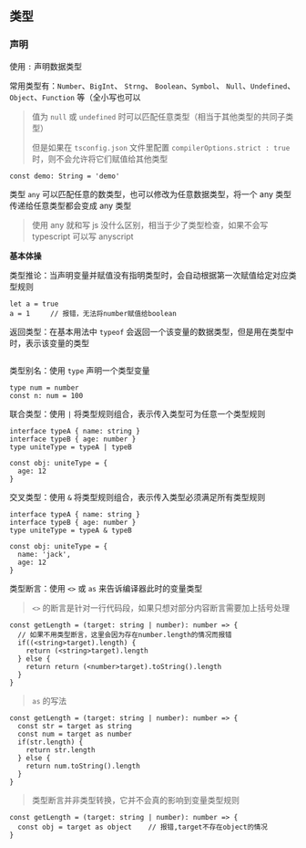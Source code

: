 ## 类型

### 声明

使用 `:` 声明数据类型

常用类型有：`Number`、`BigInt`、 `Strng`、 `Boolean`、`Symbol`、 `Null`、`Undefined`、`Object`、`Function` 等（全小写也可以

> 值为 `null` 或 `undefined` 时可以匹配任意类型（相当于其他类型的共同子类型）
>
> 但是如果在 `tsconfig.json` 文件里配置 `compilerOptions.strict : true` 时，则不会允许将它们赋值给其他类型

```tsx
const demo: String = 'demo'
```

类型 `any` 可以匹配任意的数类型，也可以修改为任意数据类型，将一个 any 类型传递给任意类型都会变成 any 类型

> 使用 any 就和写 js 没什么区别，相当于少了类型检查，如果不会写 typescript 可以写 anyscript

**基本体操**

类型推论：当声明变量并赋值没有指明类型时，会自动根据第一次赋值给定对应类型规则

```tsx
let a = true
a = 1     // 报错，无法将number赋值给boolean
```

返回类型：在基本用法中 `typeof` 会返回一个该变量的数据类型，但是用在类型中时，表示该变量的类型

```tsx

```

类型别名：使用 `type` 声明一个类型变量

```tsx 
type num = number
const n: num = 100
```

联合类型：使用 `|` 将类型规则组合，表示传入类型可为任意一个类型规则

```tsx
interface typeA { name: string }
interface typeB { age: number }
type uniteType = typeA | typeB

const obj: uniteType = {
  age: 12
}
```

交叉类型：使用 `&` 将类型规则组合，表示传入类型必须满足所有类型规则

```tsx
interface typeA { name: string }
interface typeB { age: number }
type uniteType = typeA & typeB

const obj: uniteType = {
  name: 'jack',
  age: 12
}
```

类型断言：使用 `<>` 或 `as` 来告诉编译器此时的变量类型

> `<>` 的断言是针对一行代码段，如果只想对部分内容断言需要加上括号处理

```tsx
const getLength = (target: string | number): number => {
  // 如果不用类型断言，这里会因为存在number.length的情况而报错
  if((<string>target).length) {
    return (<string>target).length
  } else {
    return return (<number>target).toString().length
  }
}
```

> `as` 的写法

```tsx
const getLength = (target: string | number): number => {
  const str = target as string
  const num = target as number
  if(str.length) {
    return str.length
  } else {
    return num.toString().length
  }
}
```

> 类型断言并非类型转换，它并不会真的影响到变量类型规则

```tsx
const getLength = (target: string | number): number => {
  const obj = target as object    // 报错,target不存在object的情况
}
```



 

